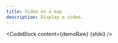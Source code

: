 ```yaml
---
title: Video on a map
description: Display a video.
---
```


<script lang="ts">
  import Demo from "./Video.svelte";
  import demoRaw from "./Video.svelte?raw";
  import CodeBlock from "../../CodeBlock.svelte";
    let { shiki } = $props();
</script>

<Demo />

<CodeBlock content={demoRaw} {shiki} />
